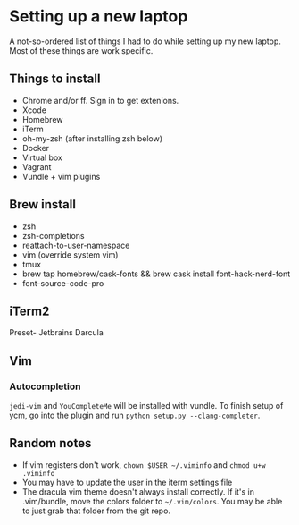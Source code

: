 # Setting up a new laptop

A not-so-ordered list of things I had to do while setting up my new laptop. Most of these things are work specific.

## Things to install

- Chrome and/or ff. Sign in to get extenions.
- Xcode
- Homebrew
- iTerm
- oh-my-zsh (after installing zsh below)
- Docker
- Virtual box
- Vagrant
- Vundle + vim plugins

## Brew install

- zsh
- zsh-completions
- reattach-to-user-namespace
- vim (override system vim)
- tmux
- brew tap homebrew/cask-fonts && brew cask install font-hack-nerd-font
- font-source-code-pro

## iTerm2

Preset- Jetbrains Darcula

## Vim

### Autocompletion

`jedi-vim` and `YouCompleteMe` will be installed with vundle. To finish setup of ycm, go into the plugin and run `python setup.py --clang-completer`.

## Random notes

- If vim registers don't work, `chown $USER ~/.viminfo` and `chmod u+w .viminfo`
- You may have to update the user in the iterm settings file
- The dracula vim theme doesn't always install correctly. If it's in .vim/bundle, move the colors folder to `~/.vim/colors`. You may be able to just grab that folder from the git repo.
